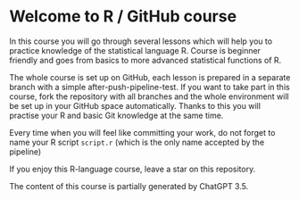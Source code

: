 # Welcome to R / GitHub course

In this course you will go through several lessons which will help you to practice knowledge of the statistical language R. Course is beginner friendly and goes from basics to more advanced statistical functions of R.

The whole course is set up on GitHub, each lesson is prepared in a separate branch with a simple after-push-pipeline-test. If you want to take part in this course, fork the repository with all branches and the whole environment will be set up in your GitHub space automatically. Thanks to this you will practise your R and basic Git knowledge at the same time.

Every time when you will feel like committing your work, do not forget to name your R script `script.r` (which is the only name accepted by the pipeline)

If you enjoy this R-language course, leave a star on this repository.

The content of this course is partially generated by ChatGPT 3.5.
